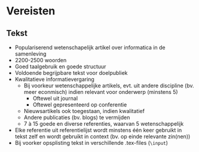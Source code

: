# Vereisten

## Tekst

- Populariserend wetenschapelijk artikel over informatica in de samenleving
- 2200-2500 woorden
- Goed taalgebruik en goede structuur
- Voldoende begrijpbare tekst voor doelpubliek
- Kwalitatieve informatievergaring
    - Bij voorkeur wetenschappelijke artikels, evt. uit andere discipline
      (bv. meer econmisch) indien relevant voor onderwerp (minstens 5)
        - Oftewel uit journal
        - Oftewel gepresenteerd op conferentie
    - Nieuwsartikels ook toegestaan, indien kwalitatief
    - Andere publicaties (bv. blogs) te vermijden
    - 7 à 15 goede en diverse referenties, waarvan 5 wetenschappelijk
- Elke referentie uit referentielijst wordt minstens één keer
  gebruikt in tekst zelf en wordt gebruikt in context
  (bv. op einde relevante zin(nen))
- Bij voorker opsplisting tekst in verschillende .tex-files (`\input`)

